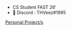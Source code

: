 - CS Student FAST 26'
- 💬 Discord : THVeez#1995

[Personal Project/s](https://beacons.ai/kaguyasmo/projects)

<!---
mariathv/mariathv is a ✨ special ✨ repository because its `README.md` (this file) appears on your GitHub profile.
You can click the Preview link to take a look at your changes.
--->
